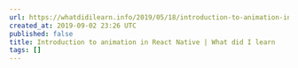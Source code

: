 ```yaml
---
url: https://whatdidilearn.info/2019/05/18/introduction-to-animation-in-react-native.html
created_at: 2019-09-02 23:26 UTC
published: false
title: Introduction to animation in React Native | What did I learn
tags: []
---
```




